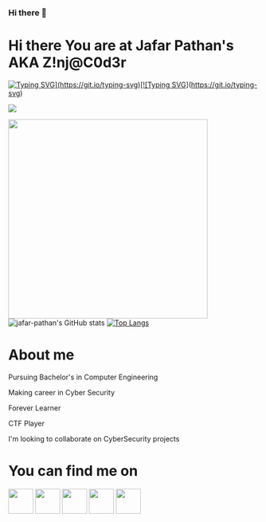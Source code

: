 ### Hi there 👋

<!--
**jafar-pathan/jafar-pathan** is a ✨ _special_ ✨ repository because its `README.md` (this file) appears on your GitHub profile.

Here are some ideas to get you started:

- 🔭 I’m currently working on ...
- 🌱 I’m currently learning ...
- 👯 I’m looking to collaborate on ...
- 🤔 I’m looking for help with ...
- 💬 Ask me about ...
- 📫 How to reach me: ...
- 😄 Pronouns: ...
- ⚡ Fun fact: ...
-->

# Hi there You are at Jafar Pathan's AKA Z!nj@C0d3r

[![Typing SVG](https://readme-typing-svg.herokuapp.com?lines=Why+think+out+of+the+box+..)](https://git.io/typing-svg)[![Typing SVG](https://readme-typing-svg.herokuapp.com?lines=..+W3hN+Y0U+c@N+h4ck+the+box+..x\))](https://git.io/typing-svg)

![](https://komarev.com/ghpvc/?username=zinja-coder)

<a href="https://github.com/jafar-pathan/" target="blank"><img align="center" src="https://hackernoon.com/_next/image?url=https%3A%2F%2Fcdn.hackernoon.com%2Fimages%2FqzwLxrUAy2MQdbMWWHtpefkRrGx2-00037t6.png&w=1200&q=75" height="400" /></a>
![jafar-pathan's GitHub stats](https://github-readme-stats.vercel.app/api?username=zinja-coder&show_icons=true&theme=dark)
[![Top Langs](https://github-readme-stats.vercel.app/api/top-langs/?username=zinja-coder&layout=compact)](https://github.com/anuraghazra/github-readme-stats)

# About me
Pursuing Bachelor's in Computer Engineering

Making career in Cyber Security

Forever Learner

CTF Player

I'm looking to collaborate on CyberSecurity projects


# You can find me on 

<a href="https://www.linkedin.com/in/jafar-pathan-7109821aa/" target="blank"><img align="center" src="https://simpleicons.org/icons/linkedin.svg" height="50"/></a>
<a href="https://hackerrank.com/zinjacoder007/" target="_blank"><img align="center" src="https://simpleicons.org/icons/hackerrank.svg" height="50"/></a>
<a href="https://github.com/jafar-pathan" target="_blank"><img align="center" src="https://simpleicons.org/icons/github.svg" height="50"/></a>
<a href="https://app.hackthebox.com/profile/1123401" target="_blank"><img align="center" src="https://simpleicons.org/icons/hackthebox.svg" height="50"/></a>
<a href="https://tryhackme.com/p/Z1njaC0d3r" target="_blank"><img align="center" src="https://simpleicons.org/icons/tryhackme.svg" height="50"/></a>



